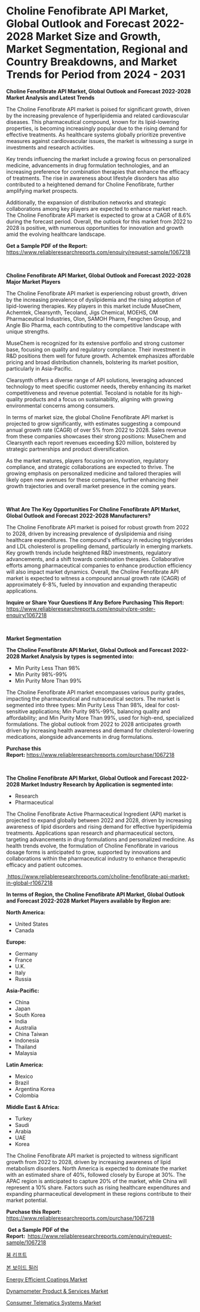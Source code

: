 <p><h1>Choline Fenofibrate API Market, Global Outlook and Forecast 2022-2028 Market Size and Growth, Market Segmentation, Regional and Country Breakdowns, and Market Trends for Period from 2024 -  2031</h1></p><p><strong>Choline Fenofibrate API Market, Global Outlook and Forecast 2022-2028 Market Analysis and Latest Trends</strong></p>
<p><p>The Choline Fenofibrate API market is poised for significant growth, driven by the increasing prevalence of hyperlipidemia and related cardiovascular diseases. This pharmaceutical compound, known for its lipid-lowering properties, is becoming increasingly popular due to the rising demand for effective treatments. As healthcare systems globally prioritize preventive measures against cardiovascular issues, the market is witnessing a surge in investments and research activities.</p><p>Key trends influencing the market include a growing focus on personalized medicine, advancements in drug formulation technologies, and an increasing preference for combination therapies that enhance the efficacy of treatments. The rise in awareness about lifestyle disorders has also contributed to a heightened demand for Choline Fenofibrate, further amplifying market prospects.</p><p>Additionally, the expansion of distribution networks and strategic collaborations among key players are expected to enhance market reach. The Choline Fenofibrate API market is expected to grow at a CAGR of 8.6% during the forecast period. Overall, the outlook for this market from 2022 to 2028 is positive, with numerous opportunities for innovation and growth amid the evolving healthcare landscape.</p></p>
<p><strong>Get a Sample PDF of the Report:&nbsp;</strong> <a href="https://www.reliableresearchreports.com/enquiry/request-sample/1067218">https://www.reliableresearchreports.com/enquiry/request-sample/1067218</a></p>
<p>&nbsp;</p>
<p><strong>Choline Fenofibrate API Market, Global Outlook and Forecast 2022-2028 Major Market Players</strong></p>
<p><p>The Choline Fenofibrate API market is experiencing robust growth, driven by the increasing prevalence of dyslipidemia and the rising adoption of lipid-lowering therapies. Key players in this market include MuseChem, Achemtek, Clearsynth, Tecoland, Jigs Chemical, MOEHS, OM Pharmaceutical Industries, Olon, SAMOH Pharm, Fengchen Group, and Angle Bio Pharma, each contributing to the competitive landscape with unique strengths.</p><p>MuseChem is recognized for its extensive portfolio and strong customer base, focusing on quality and regulatory compliance. Their investment in R&D positions them well for future growth. Achemtek emphasizes affordable pricing and broad distribution channels, bolstering its market position, particularly in Asia-Pacific.</p><p>Clearsynth offers a diverse range of API solutions, leveraging advanced technology to meet specific customer needs, thereby enhancing its market competitiveness and revenue potential. Tecoland is notable for its high-quality products and a focus on sustainability, aligning with growing environmental concerns among consumers.</p><p>In terms of market size, the global Choline Fenofibrate API market is projected to grow significantly, with estimates suggesting a compound annual growth rate (CAGR) of over 5% from 2022 to 2028. Sales revenue from these companies showcases their strong positions: MuseChem and Clearsynth each report revenues exceeding $20 million, bolstered by strategic partnerships and product diversification.</p><p>As the market matures, players focusing on innovation, regulatory compliance, and strategic collaborations are expected to thrive. The growing emphasis on personalized medicine and tailored therapies will likely open new avenues for these companies, further enhancing their growth trajectories and overall market presence in the coming years.</p></p>
<p>&nbsp;</p>
<p><strong>What Are The Key Opportunities For Choline Fenofibrate API Market, Global Outlook and Forecast 2022-2028 Manufacturers?</strong></p>
<p><p>The Choline Fenofibrate API market is poised for robust growth from 2022 to 2028, driven by increasing prevalence of dyslipidemia and rising healthcare expenditures. The compound's efficacy in reducing triglycerides and LDL cholesterol is propelling demand, particularly in emerging markets. Key growth trends include heightened R&D investments, regulatory advancements, and a shift towards combination therapies. Collaborative efforts among pharmaceutical companies to enhance production efficiency will also impact market dynamics. Overall, the Choline Fenofibrate API market is expected to witness a compound annual growth rate (CAGR) of approximately 6-8%, fueled by innovation and expanding therapeutic applications.</p></p>
<p><strong>Inquire or Share Your Questions If Any Before Purchasing This Report:</strong> <a href="https://www.reliableresearchreports.com/enquiry/pre-order-enquiry/1067218">https://www.reliableresearchreports.com/enquiry/pre-order-enquiry/1067218</a></p>
<p>&nbsp;</p>
<p><strong>Market Segmentation</strong></p>
<p><strong>The Choline Fenofibrate API Market, Global Outlook and Forecast 2022-2028 Market Analysis by types is segmented into:</strong></p>
<p><ul><li>Min Purity Less Than 98%</li><li>Min Purity 98%-99%</li><li>Min Purity More Than 99%</li></ul></p>
<p><p>The Choline Fenofibrate API market encompasses various purity grades, impacting the pharmaceutical and nutraceutical sectors. The market is segmented into three types: Min Purity Less Than 98%, ideal for cost-sensitive applications; Min Purity 98%-99%, balancing quality and affordability; and Min Purity More Than 99%, used for high-end, specialized formulations. The global outlook from 2022 to 2028 anticipates growth driven by increasing health awareness and demand for cholesterol-lowering medications, alongside advancements in drug formulations.</p></p>
<p><strong>Purchase this Report:&nbsp;</strong><a href="https://www.reliableresearchreports.com/purchase/1067218">https://www.reliableresearchreports.com/purchase/1067218</a></p>
<p>&nbsp;</p>
<p><strong>The Choline Fenofibrate API Market, Global Outlook and Forecast 2022-2028 Market Industry Research by Application is segmented into:</strong></p>
<p><ul><li>Research</li><li>Pharmaceutical</li></ul></p>
<p><p>The Choline Fenofibrate Active Pharmaceutical Ingredient (API) market is projected to expand globally between 2022 and 2028, driven by increasing awareness of lipid disorders and rising demand for effective hyperlipidemia treatments. Applications span research and pharmaceutical sectors, targeting advancements in drug formulations and personalized medicine. As health trends evolve, the formulation of Choline Fenofibrate in various dosage forms is anticipated to grow, supported by innovations and collaborations within the pharmaceutical industry to enhance therapeutic efficacy and patient outcomes.</p></p>
<p><a href="https://www.reliableresearchreports.com/choline-fenofibrate-api-market-in-global-r1067218">&nbsp;https://www.reliableresearchreports.com/choline-fenofibrate-api-market-in-global-r1067218</a></p>
<p><strong>In terms of Region, the Choline Fenofibrate API Market, Global Outlook and Forecast 2022-2028 Market Players available by Region are:</strong></p>
<p>
    <p> <strong> North America: </strong>
        <ul>
            <li>United States</li>
            <li>Canada</li>
        </ul>
        </p> 
    <p> <strong> Europe: </strong>
        <ul>
            <li>Germany</li>
            <li>France</li>
            <li>U.K.</li>
            <li>Italy</li>
            <li>Russia</li>
        </ul>
        </p> 
    <p> <strong> Asia-Pacific: </strong>
        <ul>
            <li>China</li>
            <li>Japan</li>
            <li>South Korea</li>
            <li>India</li>
            <li>Australia</li>
            <li>China Taiwan</li>
            <li>Indonesia</li>
            <li>Thailand</li>
            <li>Malaysia</li>
        </ul>
        </p> 
    <p> <strong> Latin America: </strong>
        <ul>
            <li>Mexico</li>
            <li>Brazil</li>
            <li>Argentina Korea</li>
            <li>Colombia</li>
        </ul>
        </p> 
    <p> <strong> Middle East & Africa: </strong>
        <ul>
            <li>Turkey</li>
            <li>Saudi</li>
            <li>Arabia</li>
            <li>UAE</li>
            <li>Korea</li>
        </ul>
    </p>
    </p>
<p><p>The Choline Fenofibrate API market is projected to witness significant growth from 2022 to 2028, driven by increasing awareness of lipid metabolism disorders. North America is expected to dominate the market with an estimated share of 40%, followed closely by Europe at 30%. The APAC region is anticipated to capture 20% of the market, while China will represent a 10% share. Factors such as rising healthcare expenditures and expanding pharmaceutical development in these regions contribute to their market potential.</p></p>
<p><strong>Purchase this Report: </strong><a href="https://www.reliableresearchreports.com/purchase/1067218">https://www.reliableresearchreports.com/purchase/1067218</a></p>
<p>&nbsp;<strong>Get a Sample PDF of the Report:&nbsp;&nbsp;</strong><a href="https://www.reliableresearchreports.com/enquiry/request-sample/1067218">https://www.reliableresearchreports.com/enquiry/request-sample/1067218</a></p>
<p><strong></strong></p>
<p><p><a href="https://medium.com/@sheldondtickinson9867/%EB%B6%90-%EB%A6%AC%ED%94%84%ED%8A%B8-%EC%82%B0%EC%97%85-%EB%B6%84%EC%84%9D-%EB%B3%B4%EA%B3%A0%EC%84%9C-2024%EB%85%84%EB%B6%80%ED%84%B0-2031%EB%85%84%EA%B9%8C%EC%A7%80%EC%9D%98-%EA%B8%B0%EA%B0%84-%EB%8F%99%EC%95%88-%EC%9D%91%EC%9A%A9-%EB%B6%84%EC%95%BC-%EC%9C%A0%ED%98%95-%EB%B0%8F-%EC%A7%80%EC%97%AD%EC%97%90-%EB%94%B0%EB%9D%BC-12-3-%EC%9D%98-cagr%EB%A1%9C-%EC%84%B1%EC%9E%A5%ED%95%98%EB%8A%94-%EC%8B%9C%EC%9E%A5-%EA%B7%9C%EB%AA%A8-%EC%98%88%EC%83%81-0de4656f8046">붐 리프트</a></p><p><a href="https://medium.com/@sheldondtickinson9867/%EA%B8%80%EB%A1%9C%EB%B2%8C-%EB%BC%88-%EA%B3%B5%EA%B7%B9-%EC%B1%84%EC%9A%B0%EA%B8%B0-%EC%8B%9C%EC%9E%A5-%EB%8F%99%ED%96%A5-%EC%98%88%EC%B8%A1-%EB%B0%8F-%EC%8B%9C%EC%9E%A5-%EC%A0%84%EB%9E%B5-%EB%B6%84%EC%84%9D-2024-2031-bc286b25ee5f">본 보이드 필러</a></p><p><a href="https://medium.com/@foxworth8231/deep-dive-into-the-energy-efficient-coatings-market-itstrends-market-segmentation-and-eb21a7f4f2f5">Energy Efficient Coatings Market</a></p><p><a href="https://issuu.com/reportprime-2/docs/dynamometer-product-services-market_0e7211be143162">Dynamometer Product & Services Market</a></p><p><a href="https://issuu.com/reportprime-2/docs/consumer-telematics-systems-market-_666385c7a57a9e">Consumer Telematics Systems Market</a></p></p>